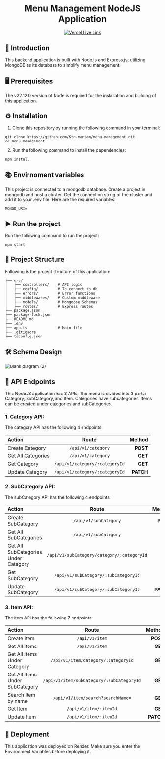 <h1 display="flex" align="center">Menu Management NodeJS Application</h1>


<div align="center">
  <a href="https://menu-management-mariam.vercel.app/" target="_blank" rel="noreferrer">
    <img src="https://img.shields.io/badge/vercel-%23000000.svg?style=for-the-badge&logo=vercel&logoColor=white" alt="Vercel Live Link"/>
  </a>
</div>

## 🧐 Introduction
This backend application is built with Node.js and Express.js, utilizing MongoDB as its database to simplify menu management.

## 🖥️ Prerequisites
The v22.12.0 version of Node is required for the installation and building of this application.

## ⚙️ Installation

1. Clone this repository by running the following command in your terminal:
```
git clone https://github.com/Ktn-mariam/menu-management.git
cd menu-management
```
2. Run the following command to install the dependencies:
```
npm install
```

## 📚 Envirnoment variables

This project is connected to a mongodb database. Create a project in mongodb and host a cluster. Get the connection string of the cluster and add it to your .env file. Here are the required variables:
```
MONGO_URI=
```


## ▶️ Run the project
Run the following command to run the project:

```
npm start
```


## 📁 Project Structure
Following is the project structure of this application:

```
├── src/
│   ├── controllers/    # API logic
│   ├── config/         # To connect to db
│   ├── errors/         # Error functions
│   ├── middlewares/    # Custom middleware
│   ├── models/         # Mongoose Schemas
│   ├── routes/         # Express routes
├── package.json
├── package-lock.json
├── README.md
├── .env
├── app.ts              # Main file
├── .gitignore
├── tsconfig.json
```

## 🛠️ Schema Design

![Blank diagram (2)](https://github.com/user-attachments/assets/3d919838-3efa-4996-a693-dd77ac939b1d)

## 📨 API Endpoints

This NodeJS application has 3 APIs. The menu is divided into 3 parts: Category, SubCategory, and Item. Categories have subcategories. Items can be created under categories and subCategories.

### 1. Category API:

The category API has the following 4 endpoints:

| Action |  Route  | Method |
|:-----|:--------:|------:|
| Create Category   | `/api/v1/category` | **POST** |
| Get All Categories   |  `/api/v1/category`  |   **GET** |
| Get Category   | `/api/v1/category/:categoryId` |    **GET** |
| Update Category   | `/api/v1/category/:categoryId` |    **PATCH** |

### 2. SubCategory API:

The subCategory API has the following 4 endpoints:

| Action |  Route  | Method |
|:-----|:--------:|------:|
| Create SubCategory   | `/api/v1/subCategory` | **POST** |
| Get All SubCategories   |  `/api/v1/subCategory`  |   **GET** |
| Get All SubCategories Under Category   | `/api/v1/subCategory/category/:categoryId` |    **GET** |
| Get SubCategory   | `/api/v1/subCategory/:subCategoryId` |    **GET** |
| Update SubCategory   | `/api/v1/subCategory/:subCategoryId` |    **PATCH** |



### 3. Item API:

The item API has the following 7 endpoints:

| Action |  Route  | Method |
|:-----|:--------:|------:|
| Create Item   | `/api/v1/item` | **POST** |
| Get All Items   |  `/api/v1/item`  |   **GET** |
| Get All Items Under Category   | `/api/v1/item/category/:categoryId` |    **GET** |
| Get All Items Under SubCategory   | `/api/v1/item/subCategory/:subCategoryId` |    **GET** |
| Search Item by name   | `/api/v1/item/search?searchName=` |    **GET** |
| Get Item   | `/api/v1/item/:itemId` |    **GET** |
| Update Item   | `/api/v1/item/:itemId` |    **PATCH** |


## 🔗 Deployment

This application was deployed on Render. Make sure you enter the Environment Variables before deploying it.
